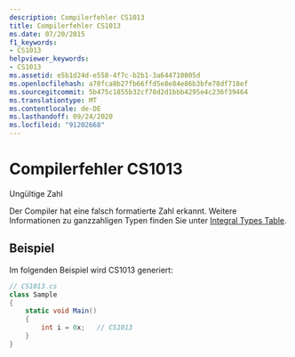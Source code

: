 ```yaml
---
description: Compilerfehler CS1013
title: Compilerfehler CS1013
ms.date: 07/20/2015
f1_keywords:
- CS1013
helpviewer_keywords:
- CS1013
ms.assetid: e5b1d24d-e558-4f7c-b2b1-3a644710005d
ms.openlocfilehash: a70fca8b27fb66ffd5e8e84e86b3bfe78df718ef
ms.sourcegitcommit: 5b475c1855b32cf78d2d1bbb4295e4c236f39464
ms.translationtype: MT
ms.contentlocale: de-DE
ms.lasthandoff: 09/24/2020
ms.locfileid: "91202668"
---
```

# <a name="compiler-error-cs1013"></a>Compilerfehler CS1013

Ungültige Zahl  
  
 Der Compiler hat eine falsch formatierte Zahl erkannt. Weitere Informationen zu ganzzahligen Typen finden Sie unter [Integral Types Table](../language-reference/builtin-types/integral-numeric-types.md).  
  
## <a name="example"></a>Beispiel  

 Im folgenden Beispiel wird CS1013 generiert:  
  
```csharp  
// CS1013.cs  
class Sample  
{  
    static void Main()  
    {  
        int i = 0x;   // CS1013  
    }  
}  
```

